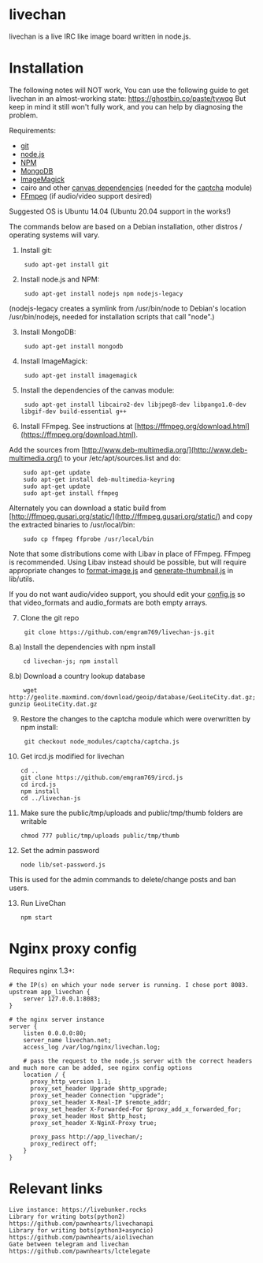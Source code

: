 livechan
====

livechan is a live IRC like image board written in node.js.

Installation
====

The following notes will NOT work, You can use the following guide to get livechan in an almost-working state: https://ghostbin.co/paste/tywqg
But keep in mind it still won't fully work, and you can help by diagnosing the problem.

Requirements:
- [git](http://git-scm.com/)
- [node.js](http://nodejs.org/)
- [NPM](https://npmjs.org/)
- [MongoDB](http://www.mongodb.org/)
- [ImageMagick](http://imagemagick.org/script/index.php)
- cairo and other [canvas dependencies](https://github.com/LearnBoost/node-canvas/wiki/_pages) (needed for the [captcha](https://npmjs.org/package/captcha) module)
- [FFmpeg](https://ffmpeg.org/) (if audio/video support desired)

Suggested OS is Ubuntu 14.04 (Ubuntu 20.04 support in the works!)

The commands below are based on a Debian installation, other distros / operating systems will vary.
1) Install git:

        sudo apt-get install git

2) Install node.js and NPM:

        sudo apt-get install nodejs npm nodejs-legacy

(nodejs-legacy creates a symlink from /usr/bin/node to Debian's location /usr/bin/nodejs, needed for installation scripts that call "node".)

3) Install MongoDB:

        sudo apt-get install mongodb

4) Install ImageMagick:

        sudo apt-get install imagemagick

5) Install the dependencies of the canvas module:

        sudo apt-get install libcairo2-dev libjpeg8-dev libpango1.0-dev libgif-dev build-essential g++

6) Install FFmpeg. See instructions at [https://ffmpeg.org/download.html](https://ffmpeg.org/download.html).

Add the sources from [http://www.deb-multimedia.org/](http://www.deb-multimedia.org/) to your /etc/apt/sources.list and do:

        sudo apt-get update
        sudo apt-get install deb-multimedia-keyring
        sudo apt-get update
        sudo apt-get install ffmpeg

Alternately you can download a static build from [http://ffmpeg.gusari.org/static/](http://ffmpeg.gusari.org/static/) and copy the extracted binaries to /usr/local/bin:

        sudo cp ffmpeg ffprobe /usr/local/bin

Note that some distributions come with Libav in place of FFmpeg. FFmpeg is recommended. Using Libav instead should be possible, but will require appropriate changes to [format-image.js](https://github.com/emgram769/livechan-js/blob/master/lib/utils/format-image.js) and [generate-thumbnail.js](https://github.com/emgram769/livechan-js/blob/master/lib/utils/generate-thumbnail.js) in lib/utils.

If you do not want audio/video support, you should edit your [config.js](https://github.com/emgram769/livechan-js/blob/master/config.js) so that video_formats and audio_formats are both empty arrays.

7) Clone the git repo

        git clone https://github.com/emgram769/livechan-js.git

8.a) Install the dependencies with npm install

        cd livechan-js; npm install

8.b) Download a country lookup database

        wget http://geolite.maxmind.com/download/geoip/database/GeoLiteCity.dat.gz; gunzip GeoLiteCity.dat.gz

9) Restore the changes to the captcha module which were overwritten by npm install:

        git checkout node_modules/captcha/captcha.js
    
10) Get ircd.js modified for livechan

        cd ..
        git clone https://github.com/emgram769/ircd.js
        cd ircd.js
        npm install
        cd ../livechan-js

11) Make sure the public/tmp/uploads and public/tmp/thumb folders are writable

        chmod 777 public/tmp/uploads public/tmp/thumb

12) Set the admin password

        node lib/set-password.js

This is used for the admin commands to delete/change posts and ban users.

13) Run LiveChan

        npm start

Nginx proxy config
====
Requires nginx 1.3+:

```nginx
# the IP(s) on which your node server is running. I chose port 8083.
upstream app_livechan {
    server 127.0.0.1:8083;
}

# the nginx server instance
server {
    listen 0.0.0.0:80;
    server_name livechan.net;
    access_log /var/log/nginx/livechan.log;

    # pass the request to the node.js server with the correct headers and much more can be added, see nginx config options
    location / {
      proxy_http_version 1.1;
      proxy_set_header Upgrade $http_upgrade;
      proxy_set_header Connection "upgrade";
      proxy_set_header X-Real-IP $remote_addr;
      proxy_set_header X-Forwarded-For $proxy_add_x_forwarded_for;
      proxy_set_header Host $http_host;
      proxy_set_header X-NginX-Proxy true;

      proxy_pass http://app_livechan/;
      proxy_redirect off;
    }
}
```

Relevant links
====
    Live instance: https://livebunker.rocks
    Library for writing bots(python2) https://github.com/pawnhearts/livechanapi
    Library for writing bots(python3+asyncio) https://github.com/pawnhearts/aiolivechan
    Gate between telegram and livechan https://github.com/pawnhearts/lctelegate
